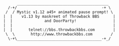             ________________________________________
        /-+/                                     -+ \
       /  / Mystic v1.12 a45+ animated pause prompt! \
      |  |    v1.13 by maskreet of Throwback BBS      |
      |  |              and DoorParty!                |
      |  |                                            |
      |  |       telnet://bbs.throwbackbbs.com        |
       \  \       http://www.throwbackbbs.com        /
        \-+\_____________________________________-+_/
      
